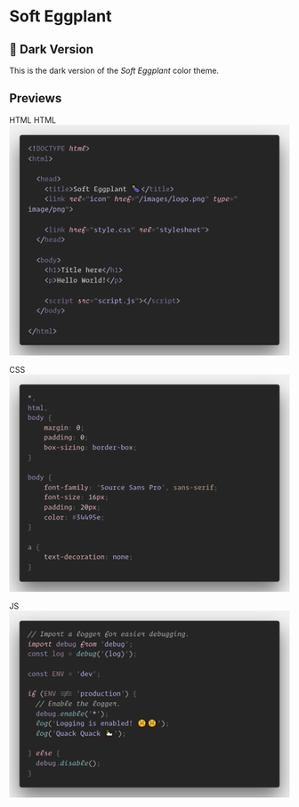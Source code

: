# Soft Eggplant

## 🍆 Dark Version

This is the dark version of the _Soft Eggplant_ color theme.

## Previews

HTML
HTML
![html preview dark](../soft-eggplant-dark/images/code-dark.png)

CSS
![css preview dark](../soft-eggplant-dark/images/code-css-dark.png)

JS
![js preview dark](../soft-eggplant-dark/images/code-js-dark.png)
